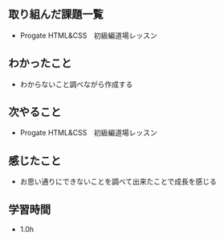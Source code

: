 ## 取り組んだ課題一覧
- Progate HTML&CSS　初級編道場レッスン

## わかったこと
- わからないこと調べながら作成する

## 次やること
- Progate HTML&CSS　初級編道場レッスン

## 感じたこと
- お思い通りにできないことを調べて出来たことで成長を感じる

## 学習時間
- 1.0h
